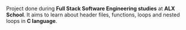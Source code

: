 Project done during **Full Stack Software Engineering studies** at **ALX School**. It aims to learn about header files, functions, loops and nested loops in **C language**.

